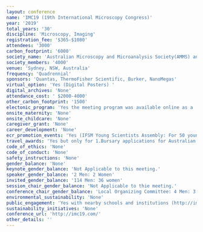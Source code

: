 ```yaml
---
layout: conference 
name: 'IMC19 (19th International Microscopy Congress)'
year: '2019'
total_years: '30'
discipline: 'Microscopy, Imaging'
registration_fee: '$365-$1080'
attendees: '3000'
carbon_footprint: '6000'
society_name: 'Australian Microscopy and Microanalysis Society(AMMS) and international Federation of Societies for Microscopy(IFSM)'
society_members: '4000'
venue: 'Sydney, NSW, Australia'
frequency: 'Quadrennial'
sponsors: 'Quantas, ThermoFisher Scientific, Burker, NanoMegas'
virtual_option: 'Yes (Digital Posters) '
digital_archives: 'None'
attendance_cost: ' $2000-4000'
other_carbon_footprint: '1500'
electonic_program: 'Yes the meeting program was available online as a .pdf file.'
onsite_maternity: 'None'
onsite_childcare: 'None'
caregiver_grant: 'None'
career_development: 'None'
ecr_promotion_events: 'Yes (IFSM Young Scientists Assembly: For 50 young scientists there is an exciting opportunity to attend the IFSM Young Scientists Assembly (IFSM YSA). Previously known as the IFSM School, this day long program is being organised exclusively for IFSM Young Scientists. Starting with the IFSM dinner on the Saturday evening, this is the ultimate opportunity for young scientists to network with experts in their field. The Assembly on the Sunday, will consist of classes taught at the University of Sydney by invited experts. Attendees of the IFSM YSA will be able to: Meet Nobel Prize Winners Professor Joachim Frank and Professor Dan Shechtman, in a thought provoking panel discussion with Q&A, Discuss career planning and development with discipline leaders, Network with fellow future emerging leader)'
travel_awards: 'Yes but only for 1.Bursary applications for Australian and New Zealand based members of the Australian Microscopy and Microanalysis Society (AMMS)  2. the French Society for Microscopy (Société Française des Microscopies, Sfm) is happy to award 5 scholarships of 2000 € to french Sfm PhD students or post-doctoral researchers, as well as 10 bursaries of 1000 € to Sfm permanent researchers.  3. European Microscopy Society To support young researchers, scholarships of 800 Euro each)'
code_of_ethics: 'None'
code_of_conduct: 'None'
safety_instructions: 'None'
gender_balance: 'None'
keynote_gender_balance: 'Not Applicable to this meeting.'
speaker_gender_balance: '2 Men: 2 Women'
invited_gender_balance: '114 Men: 36 women'
session_chair_gender_balance: 'Not Applicable to thie meeting.'
conference_chair_gender_balance: 'Local Organizing Committee: 4 Men: 3 Women'
environmental_sustainability: 'None'
public_engagement: 'Yes with nearby schools and institutions (http://imc19.com/outreach-program/)'
sustainability_initiatives: 'None'
conference_url: 'http://imc19.com/'
other_details: ''
---
```

